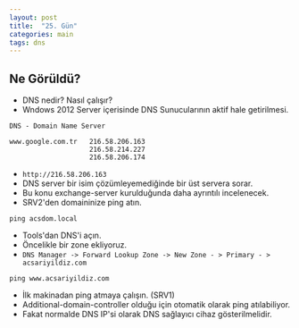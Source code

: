 ```yaml
---
layout: post
title:  "25. Gün"
categories: main
tags: dns
---
```


## Ne Görüldü?

* DNS nedir? Nasıl çalışır?
* Wndows 2012 Server içerisinde DNS Sunucularının aktif hale getirilmesi.

```
DNS - Domain Name Server

www.google.com.tr   216.58.206.163
                    216.58.214.227
                    216.58.206.174

```

* `http://216.58.206.163`
* DNS server bir isim çözümleyemediğinde bir üst servera sorar.
* Bu konu exchange-server kurulduğunda daha ayrıntılı incelenecek.
* SRV2'den domaininize ping atın.

```
ping acsdom.local
```

* Tools'dan DNS'i açın.
* Öncelikle bir zone ekliyoruz.
* `DNS Manager -> Forward Lookup Zone -> New Zone - > Primary - > acsariyildiz.com`

```
ping www.acsariyildiz.com 
```

* İlk makinadan ping atmaya çalışın. (SRV1)
* Additional-domain-controller olduğu için otomatik olarak ping atılabiliyor.
* Fakat normalde DNS IP'si olarak DNS sağlayıcı cihaz gösterilmelidir.



